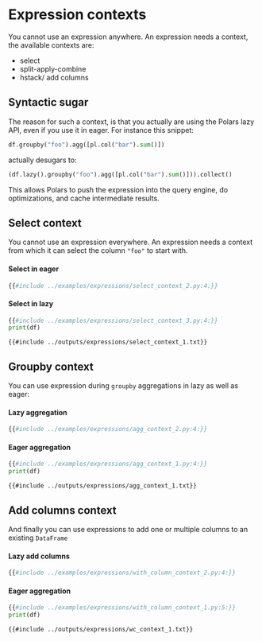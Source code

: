 # Expression contexts

You cannot use an expression anywhere. An expression needs a context, the available contexts are:

- select
- split-apply-combine
- hstack/ add columns

## Syntactic sugar

The reason for such a context, is that you actually are using the Polars lazy API, even if you use it in eager.
For instance this snippet:

```python
df.groupby("foo").agg([pl.col("bar").sum()])
```

actually desugars to:

```python
(df.lazy().groupby("foo").agg([pl.col("bar").sum()])).collect()
```

This allows Polars to push the expression into the query engine, do optimizations, and cache intermediate results.

## Select context

You cannot use an expression everywhere. An expression needs a context from which it can
select the column `"foo"` to start with.

#### Select in eager

```python
{{#include ../examples/expressions/select_context_2.py:4:}}
```

#### Select in lazy

```python
{{#include ../examples/expressions/select_context_3.py:4:}}
print(df)
```

```text
{{#include ../outputs/expressions/select_context_1.txt}}
```

## Groupby context

You can use expression during `groupby` aggregations in lazy as well as eager:

#### Lazy aggregation

```python
{{#include ../examples/expressions/agg_context_2.py:4:}}
```

#### Eager aggregation

```python
{{#include ../examples/expressions/agg_context_1.py:4:}}
print(df)
```

```text
{{#include ../outputs/expressions/agg_context_1.txt}}
```

## Add columns context

And finally you can use expressions to add one or multiple columns to an existing `DataFrame`

#### Lazy add columns

```python
{{#include ../examples/expressions/with_column_context_2.py:4:}}
```

#### Eager aggregation

```python
{{#include ../examples/expressions/with_column_context_1.py:5:}}
print(df)
```

```text
{{#include ../outputs/expressions/wc_context_1.txt}}
```
